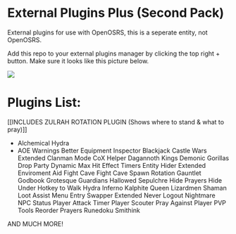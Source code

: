 

# External Plugins Plus (Second Pack)

External plugins for use with OpenOSRS, this is a seperate entity, not OpenOSRS.

Add this repo to your external plugins manager by clicking the top right + button.
Make sure it looks like this picture below.

![](https://cdn.discordapp.com/attachments/828143715364372520/828144975388737536/expluginsplus.png)

# Plugins List:
[[INCLUDES ZULRAH ROTATION PLUGIN (Shows where to stand & what to pray)]]

* Alchemical Hydra
* AOE Warnings
Better Equipment Inspector
Blackjack
Castle Wars Extended
Clanman Mode
CoX Helper
Dagannoth Kings
Demonic Gorillas
Drop Party
Dynamic Max Hit
Effect Timers
Entity Hider Extended
Enviroment Aid
Fight Cave
Fight Cave Spawn Rotation
Gauntlet
Godbook
Grotesque Guardians
Hallowed Sepulchre
Hide Prayers
Hide Under
Hotkey to Walk
Hydra
Inferno
Kalphite Queen
Lizardmen Shaman
Loot Assist
Menu Entry Swapper Extended
Never Logout
Nightmare
NPC Status
Player Attack Timer
Player Scouter
Pray Against Player
PVP Tools
Reorder Prayers
Runedoku
Smithink

AND MUCH MORE!
